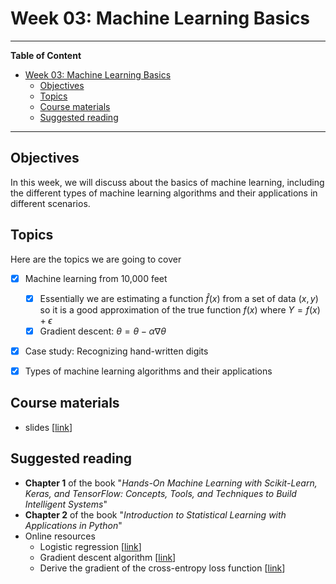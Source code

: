 # Week 03: Machine Learning Basics
---

**Table of Content**
- [Week 03: Machine Learning Basics](#week-03-machine-learning-basics)
  - [Objectives](#objectives)
  - [Topics](#topics)
  - [Course materials](#course-materials)
  - [Suggested reading](#suggested-reading)

---
## Objectives
In this week, we will discuss about the basics of machine learning, including the different types of machine learning algorithms and their applications in different scenarios.

## Topics
Here are the topics we are going to cover
* [x] Machine learning from 10,000 feet
  * [x] Essentially we are estimating a function $\hat f(x)$ from a set of data $(x, y)$ so it is a good approximation of the true function $f(x)$ where $Y = f(x) + \epsilon$
  * [x] Gradient descent: $\theta = \theta - \alpha \nabla \theta$
* [x] Case study: Recognizing hand-written digits
* [x] Types of machine learning algorithms and their applications


## Course materials
* slides [[link](https://docs.google.com/presentation/d/1FE2GVA-hmympPN_PnI01Zz_PRq-rP1Tvlecl1zlqx7Y/edit?usp=sharing)]

## Suggested reading
* **Chapter 1** of the book "*Hands-On Machine Learning with Scikit-Learn, Keras, and TensorFlow: Concepts, Tools, and Techniques to Build Intelligent Systems*"
* **Chapter 2** of the book "*Introduction to Statistical Learning with Applications in Python*"
* Online resources
  * Logistic regression [[link](https://en.wikipedia.org/wiki/Logistic_regression)]
  * Gradient descent algorithm [[link](https://towardsdatascience.com/gradient-descent-algorithm-a-deep-dive-cf04e8115f21)]
  * Derive the gradient of the cross-entropy loss function [[link](https://towardsdatascience.com/derivative-of-the-softmax-function-and-the-categorical-cross-entropy-loss-ffceefc081d1)]